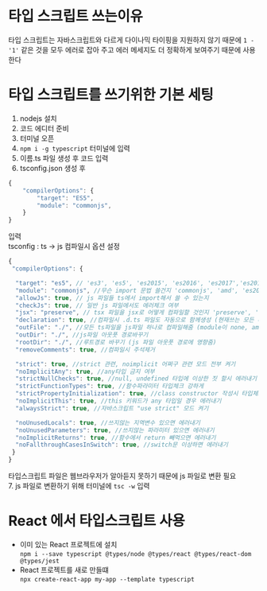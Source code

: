 # 타입 스크립트 쓰는이유

타입 스크립트는 자바스크립트와 다르게 다이나믹 타이핑을 지원하지 않기 때문에 `1 - '1'` 같은 것을 모두 에러로 잡아 주고 에러 메세지도 더 정확하게 보여주기 때문에 사용한다

# 타입 스크립트를 쓰기위한 기본 세팅

1. nodejs 설치
2. 코드 에디터 준비
3. 터미널 오픈
4. `npm i -g typescript` 터미널에 입력
5. 이름.ts 파일 생성 후 코드 입력
6. tsconfig.json 생성 후

```js
{
    "compilerOptions": {
        "target": "ES5",
        "module": "commonjs",
    }
}
```

입력  
tsconfig : ts -> js 컴파일시 옵션 설정
```ts   
{
 "compilerOptions": {

  "target": "es5", // 'es3', 'es5', 'es2015', 'es2016', 'es2017','es2018', 'esnext' 가능
  "module": "commonjs", //무슨 import 문법 쓸건지 'commonjs', 'amd', 'es2015', 'esnext'
  "allowJs": true, // js 파일들 ts에서 import해서 쓸 수 있는지 
  "checkJs": true, // 일반 js 파일에서도 에러체크 여부 
  "jsx": "preserve", // tsx 파일을 jsx로 어떻게 컴파일할 것인지 'preserve', 'react-native', 'react'
  "declaration": true, //컴파일시 .d.ts 파일도 자동으로 함께생성 (현재쓰는 모든 타입이 정의된 파일)
  "outFile": "./", //모든 ts파일을 js파일 하나로 컴파일해줌 (module이 none, amd, system일 때만 가능)
  "outDir": "./", //js파일 아웃풋 경로바꾸기
  "rootDir": "./", //루트경로 바꾸기 (js 파일 아웃풋 경로에 영향줌)
  "removeComments": true, //컴파일시 주석제거 

  "strict": true, //strict 관련, noimplicit 어쩌구 관련 모드 전부 켜기
  "noImplicitAny": true, //any타입 금지 여부
  "strictNullChecks": true, //null, undefined 타입에 이상한 짓 할시 에러내기 
  "strictFunctionTypes": true, //함수파라미터 타입체크 강하게 
  "strictPropertyInitialization": true, //class constructor 작성시 타입체크 강하게
  "noImplicitThis": true, //this 키워드가 any 타입일 경우 에러내기
  "alwaysStrict": true, //자바스크립트 "use strict" 모드 켜기

  "noUnusedLocals": true, //쓰지않는 지역변수 있으면 에러내기
  "noUnusedParameters": true, //쓰지않는 파라미터 있으면 에러내기
  "noImplicitReturns": true, //함수에서 return 빼먹으면 에러내기 
  "noFallthroughCasesInSwitch": true, //switch문 이상하면 에러내기 
 }
}
```
타입스크립트 파일은 웹브라우저가 알아듣지 못하기 때문에 js 파일로 변환 필요  
7. js 파일로 변환하기 위해 터미널에 `tsc -w` 입력

# React 에서 타입스크립트 사용

- 이미 있는 React 프로젝트에 설치  
  `npm i --save typescript @types/node @types/react @types/react-dom @types/jest`
- React 프로젝트를 새로 만들떄  
  `npx create-react-app my-app --template typescript`
